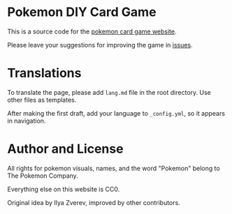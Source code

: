 # Pokemon DIY Card Game

This is a source code for the [pokemon card game website](https://zverik.github.io/pokemoncg/).

Please leave your suggestions for improving the game in [issues](https://github.com/zverik/pokemoncg/issues).

# Translations

To translate the page, please add `lang.md` file in the root directory. Use other files as templates.

After making the first draft, add your language to `_config.yml`, so it appears in navigation.

# Author and License

All rights for pokemon visuals, names, and the word "Pokemon" belong to The Pokemon Company.

Everything else on this website is CC0.

Original idea by Ilya Zverev, improved by other contributors.
